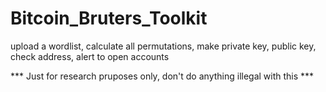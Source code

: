 # Bitcoin_Bruters_Toolkit
upload a wordlist, calculate all permutations, make private key, public key, check address, alert to open accounts


*** Just for research pruposes only, don't do anything illegal with this ***
